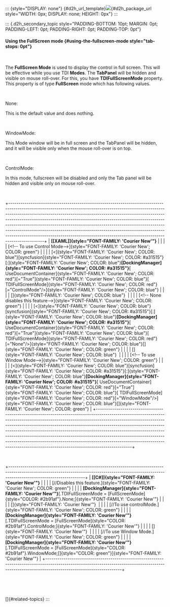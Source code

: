 ::: {style="DISPLAY: none"}
[](ms-xhelp:///?Id=d2h_url_template){#d2h_url_template}![](!package_url!){#d2h_package_url style="WIDTH: 0px; DISPLAY: none; HEIGHT: 0px"}
:::

::: {.d2h_secondary_topic style="PADDING-BOTTOM: 10pt; MARGIN: 0pt; PADDING-LEFT: 0pt; PADDING-RIGHT: 0pt; PADDING-TOP: 0pt"}
#### Using the FullScreen mode {#using-the-fullscreen-mode style="tab-stops: 0pt"}

 

The **FullScreen Mode** is used to display the control in full screen. This will be effective while you use TDI **Modes**. The **TabPanel** will be hidden and visible on mouse roll-over. For this, you have **TDIFullScreenMode** property. This property is of type **FullScreen** mode which has following values.

 

None:

This is the default value and does nothing.

 

WindowMode:

This Mode window will be in full screen and the TabPanel will be hidden, and it will be visible only when the mouse roll-over is on top.

 

ControlMode:

In this mode, fullscreen will be disabled and only the Tab panel will be hidden and visible only on mouse roll-over.

 

+-----------------------------------------------------------------------------------------------------------------------------------------------------------------------------------------------------------------------------------------------------------------------------------------------------------------------------------------------------------------------------------------------------------------------------------------------------------------------------------------------------------------------------------------------------------------------------------+
| **[\[XAML\]]{style="FONT-FAMILY: 'Courier New'"}**                                                                                                                                                                                                                                                                                                                                                                                                                                                                                                                                |
|                                                                                                                                                                                                                                                                                                                                                                                                                                                                                                                                                                                   |
| [\<!\-- To use Control Mode\--\>]{style="FONT-FAMILY: 'Courier New'; COLOR: green"}                                                                                                                                                                                                                                                                                                                                                                                                                                                                                               |
|                                                                                                                                                                                                                                                                                                                                                                                                                                                                                                                                                                                   |
| [\<]{style="FONT-FAMILY: 'Courier New'; COLOR: blue"}[syncfusion]{style="FONT-FAMILY: 'Courier New'; COLOR: #a31515"}[:]{style="FONT-FAMILY: 'Courier New'; COLOR: blue"}**[DockingManager]{style="FONT-FAMILY: 'Courier New'; COLOR: #a31515"}**[ UseDocumentContainer]{style="FONT-FAMILY: 'Courier New'; COLOR: red"}[=\"True\"]{style="FONT-FAMILY: 'Courier New'; COLOR: blue"}[ TDIFullScreenMode]{style="FONT-FAMILY: 'Courier New'; COLOR: red"}[=\"ControlMode\"/\>]{style="FONT-FAMILY: 'Courier New'; COLOR: blue"}                                                    |
|                                                                                                                                                                                                                                                                                                                                                                                                                                                                                                                                                                                   |
| []{style="FONT-FAMILY: 'Courier New'; COLOR: blue"}                                                                                                                                                                                                                                                                                                                                                                                                                                                                                                                               |
|                                                                                                                                                                                                                                                                                                                                                                                                                                                                                                                                                                                   |
| [\<!\-- None disables this feature\--\>]{style="FONT-FAMILY: 'Courier New'; COLOR: green"}                                                                                                                                                                                                                                                                                                                                                                                                                                                                                        |
|                                                                                                                                                                                                                                                                                                                                                                                                                                                                                                                                                                                   |
| [\<]{style="FONT-FAMILY: 'Courier New'; COLOR: blue"}[syncfusion]{style="FONT-FAMILY: 'Courier New'; COLOR: #a31515"}[:]{style="FONT-FAMILY: 'Courier New'; COLOR: blue"}**[DockingManager]{style="FONT-FAMILY: 'Courier New'; COLOR: #a31515"}**[ UseDocumentContainer]{style="FONT-FAMILY: 'Courier New'; COLOR: red"}[=\"True\"]{style="FONT-FAMILY: 'Courier New'; COLOR: blue"}[ TDIFullScreenMode]{style="FONT-FAMILY: 'Courier New'; COLOR: red"}[=\"None\"/\>]{style="FONT-FAMILY: 'Courier New'; COLOR: blue"}[]{style="FONT-FAMILY: 'Courier New'; COLOR: green"}       |
|                                                                                                                                                                                                                                                                                                                                                                                                                                                                                                                                                                                   |
| []{style="FONT-FAMILY: 'Courier New'; COLOR: blue"}                                                                                                                                                                                                                                                                                                                                                                                                                                                                                                                               |
|                                                                                                                                                                                                                                                                                                                                                                                                                                                                                                                                                                                   |
| [\<!\-- To use Window Mode\--\>]{style="FONT-FAMILY: 'Courier New'; COLOR: green"}                                                                                                                                                                                                                                                                                                                                                                                                                                                                                                |
|                                                                                                                                                                                                                                                                                                                                                                                                                                                                                                                                                                                   |
| [\<]{style="FONT-FAMILY: 'Courier New'; COLOR: blue"}[syncfusion]{style="FONT-FAMILY: 'Courier New'; COLOR: #a31515"}[:]{style="FONT-FAMILY: 'Courier New'; COLOR: blue"}**[DockingManager]{style="FONT-FAMILY: 'Courier New'; COLOR: #a31515"}**[ UseDocumentContainer]{style="FONT-FAMILY: 'Courier New'; COLOR: red"}[=\"True\"]{style="FONT-FAMILY: 'Courier New'; COLOR: blue"}[ TDIFullScreenMode]{style="FONT-FAMILY: 'Courier New'; COLOR: red"}[=\"WindowMode\"/\>]{style="FONT-FAMILY: 'Courier New'; COLOR: blue"}[]{style="FONT-FAMILY: 'Courier New'; COLOR: green"} |
+-----------------------------------------------------------------------------------------------------------------------------------------------------------------------------------------------------------------------------------------------------------------------------------------------------------------------------------------------------------------------------------------------------------------------------------------------------------------------------------------------------------------------------------------------------------------------------------+

 

+-------------------------------------------------------------------------------------------------------------------------------------------------------------------------------------------------+
| **[\[C#\]]{style="FONT-FAMILY: 'Courier New'"}**                                                                                                                                                |
|                                                                                                                                                                                                 |
| [//Disables this feature.]{style="FONT-FAMILY: 'Courier New'; COLOR: green"}                                                                                                                    |
|                                                                                                                                                                                                 |
| **[DockingManager]{style="FONT-FAMILY: 'Courier New'"}**[.TDIFullScreenMode = [FullScreenMode]{style="COLOR: #2b91af"}.None;]{style="FONT-FAMILY: 'Courier New'"}                               |
|                                                                                                                                                                                                 |
| []{style="FONT-FAMILY: 'Courier New'"}                                                                                                                                                          |
|                                                                                                                                                                                                 |
| [//To use controlMode.]{style="FONT-FAMILY: 'Courier New'; COLOR: green"}                                                                                                                       |
|                                                                                                                                                                                                 |
| **[DockingManager]{style="FONT-FAMILY: 'Courier New'"}**[.TDIFullScreenMode = [FullScreenMode]{style="COLOR: #2b91af"}.ControlMode;]{style="FONT-FAMILY: 'Courier New'"}                        |
|                                                                                                                                                                                                 |
| []{style="FONT-FAMILY: 'Courier New'"}                                                                                                                                                          |
|                                                                                                                                                                                                 |
| [//To use Window Mode.]{style="FONT-FAMILY: 'Courier New'; COLOR: green"}                                                                                                                       |
|                                                                                                                                                                                                 |
| **[DockingManager]{style="FONT-FAMILY: 'Courier New'"}**[.TDIFullScreenMode = [FullScreenMode]{style="COLOR: #2b91af"}.WindowMode;[]{style="COLOR: green"}]{style="FONT-FAMILY: 'Courier New'"} |
+-------------------------------------------------------------------------------------------------------------------------------------------------------------------------------------------------+

 

 

[]{#related-topics}
:::
